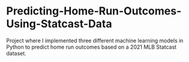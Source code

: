 # Predicting-Home-Run-Outcomes-Using-Statcast-Data
Project where I implemented three different machine learning models in Python to predict home run outcomes based on a 2021 MLB Statcast dataset.
